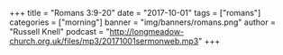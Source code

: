 +++
title = "Romans 3:9-20"
date = "2017-10-01"
tags = ["romans"]
categories = ["morning"]
banner = "img/banners/romans.png"
author = "Russell Knell"
podcast = "http://longmeadow-church.org.uk/files/mp3/20171001sermonweb.mp3"
+++
